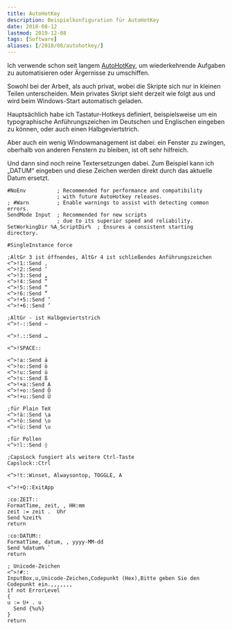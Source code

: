 ```yaml
---
title: AutoHotKey
description: Beispielkonfiguration für AutoHotKey
date: 2018-08-12
lastmod: 2019-12-08
tags: [Software]
aliases: [/2018/08/autohotkey/]
---
```

Ich verwende schon seit langem [AutoHotKey](https://www.autohotkey.com/), um wiederkehrende Aufgaben zu automatisieren oder Ärgernisse zu umschiffen.

Sowohl bei der Arbeit, als auch privat, wobei die Skripte sich nur in kleinen Teilen unterscheiden. Mein privates Skript sieht derzeit wie folgt aus und wird beim Windows-Start automatisch geladen.

Hauptsächlich habe ich Tastatur-Hotkeys definiert, beispielsweise um ein typographische Anführungszeichen im Deutschen und Englischen eingeben zu können, oder auch einen Halbgeviertstrich.

Aber auch ein wenig Windowmanagement ist dabei: ein Fenster zu zwingen, oberhalb von anderen Fenstern zu bleiben, ist oft sehr hilfreich.

Und dann sind noch reine Textersetzungen dabei. Zum Beispiel kann ich „DATUM“ eingeben und diese Zeichen werden direkt durch das aktuelle Datum ersetzt.

```
#NoEnv          ; Recommended for performance and compatibility
                ; with future AutoHotkey releases.
; #Warn         ; Enable warnings to assist with detecting common errors.
SendMode Input  ; Recommended for new scripts
                ; due to its superior speed and reliability.
SetWorkingDir %A_ScriptDir%  ; Ensures a consistent starting directory.

#SingleInstance force

;AltGr 3 ist öffnendes, AltGr 4 ist schließendes Anführungszeichen
<^>!1::Send ‚
<^>!2::Send ‘
<^>!3::Send „
<^>!4::Send “
<^>!5::Send “
<^>!6::Send ”
<^>!+5::Send ‘
<^>!+6::Send ’

;AltGr - ist Halbgeviertstrich
<^>!-::Send –

<^>!.::Send …

<^>!SPACE:: 

<^>!a::Send ä
<^>!o::Send ö
<^>!u::Send ü
<^>!s::Send ß
<^>!+a::Send A
<^>!+o::Send Ö
<^>!+u::Send Ü

;für Plain TeX
<^>!ä::Send \a
<^>!ö::Send \o
<^>!ü::Send \u

;für Pollen
<^>!l::Send ◊

;CapsLock fungiert als weitere Ctrl-Taste
Capslock::Ctrl

<^>!t::Winset, Alwaysontop, TOGGLE, A

<^>!+Q::ExitApp

:co:ZEIT::
FormatTime, zeit, , HH:mm
zeit := zeit .  Uhr 
Send %zeit%
return

:co:DATUM::
FormatTime, datum, , yyyy-MM-dd
Send %datum% `
return

; Unicode-Zeichen
<^>!#::
InputBox,u,Unicode-Zeichen,Codepunkt (Hex),Bitte geben Sie den Codepunkt ein.,,,,,,,
if not ErrorLevel
{
u := U+ . u
  Send {%u%}
}
return
```
